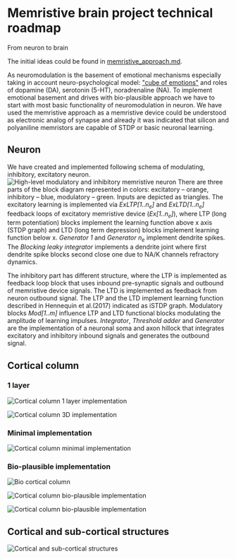 # Memristive brain project technical roadmap
From neuron to brain

The initial ideas could be found in [memristive_approach.md](memristive_approach.md).

As neuromodulation is the basement of emotional mechanisms especially taking in account neuro-psychological model: ["cube of emotions"](https://en.wikipedia.org/wiki/L%C3%B6vheim_cube_of_emotion) and roles of dopamine (DA), serotonin (5-HT), noradrenaline (NA). To implement emotional basement and drives with bio-plausible approach we have to start with most basic functionality of neuromodulation in neuron. We have used the memristive approach as a memristive device could be understood as electronic analog of synapse and already it was indicated that silicon and polyaniline memristors are capable of STDP or basic neuronal learning.

## Neuron

We have created and implemented following schema of modulating, inhibitory, excitatory neuron.
![High-level modulatory and inhibitory memristive neuron](HL_mod_inh_mem_neuron.png)
There are three parts of the block diagram represented in colors: excitatory – orange, inhibitory – blue, modulatory – green. Inputs are depicted as triangles. The excitatory learning is implemented via *ExLTP[1..n<sub>e</sub>]* and *ExLTD[1..n<sub>e</sub>]* feedback loops of excitatory memristive device (*Ex[1..n<sub>e</sub>]*), where LTP (long term potentiation) blocks implement the learning function above x axis (STDP graph) and LTD (long term depression) blocks implement learning function below x. *Generator 1* and *Generator n<sub>e</sub>* implement dendrite spikes. The *Blocking leaky integrator* implements a dendrite joint where first dendrite spike blocks second close one due to NA/K channels refractory dynamics.

The inhibitory part has different structure, where the LTP is implemented as feedback loop block that uses inbound pre-synaptic signals and outbound of memristive device signals. The LTD is implemented as feedback from neuron outbound signal. The LTP and the LTD implement learning function described in Hennequin et al.(2017) indicated as iSTDP graph. Modulatory blocks *Mod[1..m]* influence LTP and LTD functional blocks modulating the amplitude of learning impulses. *Integrator*, *Threshold adder* and *Generator* are the implementation of a neuronal soma and axon hillock that integrates excitatory and inhibitory inbound signals and generates the outbound signal.

## Cortical column 

### 1 layer

![Cortical column 1 layer implementation](HL_memristive_brain_1_layer.png)

![Cortical column 3D implementation](HL_memristive_brain_1_layer_3D.png)

### Minimal implementation

![Cortical column minimal implementation](HL_memristive_brain_minimized_column.png)

### Bio-plausible implementation

![Bio cortical column](HL_memristive_brain_bio_cortical_column.png)

![Cortical column bio-plausible implementation](HL_memristive_brain_cortical_column.png)

![Cortical column bio-plausible implementation](HL_memristive_brain_cortical_column_3D.png)

## Cortical and sub-cortical structures

![Cortical and sub-cortical structures](HL_memristive_brain_block_diagram.png)


